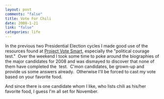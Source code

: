 ```yaml
--- 
layout: post
comments: "false"
title: Vote For Chili
date: 2008-1-21
link: "false"
categories: life
---
```

In the previous two Presidential Election cycles I made good use of the resources found at <a href="http://www.vote-smart.org/" title="Project Vote Smart">Project Vote Smart</a>, especially the "political courage test."  Over the weekend I took some time to poke around the biographies of the major candidates for 2008 and was dismayed to discover that none of them have completed the  test.  C'mon candidates, be grown-up and provide us some answers already.  Otherwise I'll be forced to cast my vote based on your favorite food.

And since there is one candidate whom I like, who lists chili as his/her favorite food, I guess I'm all set for November.
